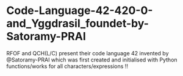 # Code-Language-42-420-0-and_Yggdrasil_foundet-by-Satoramy-PRAI
RFOF and QCH(L/C) present their code language 42 invented by @Satoramy-PRAI which was first created and initialised with Python functions/works for all characters/expressions !!
